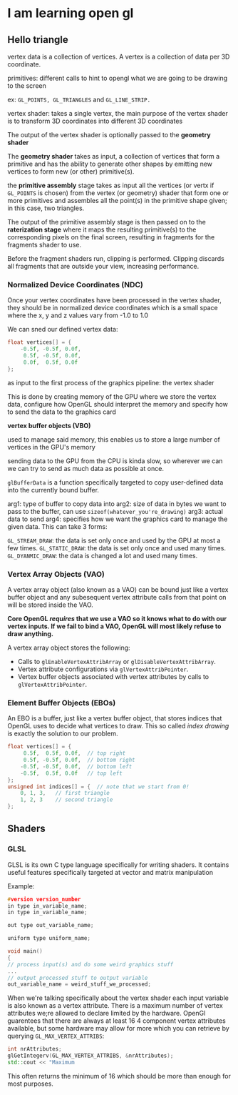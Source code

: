 # I am learning open gl

## Hello triangle

vertex data is a collection of vertices. A vertex is a collection of data per 3D coordinate. 

primitives: different calls to hint to opengl what we are going to be drawing to the screen

ex: `GL_POINTS, GL_TRIANGLES` and `GL_LINE_STRIP.`

vertex shader: takes a single vertex, the main purpose of the 
vertex shader is to transform 3D coordinates into different 3D coordinates

The output of the vertex shader is optionally passed to the __geometry shader__

The __geometry shader__ takes as input, a collection of vertices that form a primitive and has the 
ability to generate other shapes by emitting new vertices to form new (or other) primitive(s).

the __primitive assembly__ stage takes as input all the vertices (or vertx if `GL_POINTS` is chosen) from the
vertex (or geometry) shader that form one or more primitives and assembles all the point(s) in the primitive 
shape given; in this case, two triangles.

The output of the primitive assembly stage is then passed on to the __raterization stage__ where it maps the 
resulting primitive(s) to the corresponding pixels on the final screen, resulting in fragments for the 
fragments shader to use.

Before the fragment shaders run, clipping is performed. Clipping discards all fragments that are outside your 
view, increasing performance. 

### Normalized Device Coordinates (NDC)

Once your vertex coordinates have been processed in the vertex shader, they should be in 
normalized device coordinates which is a small space where the x, y and z values vary 
from -1.0 to 1.0

We can sned our defined vertex data:

```cpp
float vertices[] = {
    -0.5f, -0.5f, 0.0f,
     0.5f, -0.5f, 0.0f,
     0.0f,  0.5f, 0.0f
};  
```

as input to the first process of the graphics pipeline: the vertex shader

This is done by creating memory of the GPU where we store the vertex data, configure
how OpenGL should interpret the memory and specify how to send the data to the graphics card

__vertex buffer objects (VBO)__

used to manage said memory, this enables us to store a large number of vertices in the GPU's memory

sending data to the GPU from the CPU is kinda slow, so wherever we can we can try to 
send as much data as possible at once. 

`glBufferData` is a function specifically targeted to copy user-defined data into the currently bound buffer.

arg1: type of buffer to copy data into
arg2: size of data in bytes we want to pass to the buffer, can use `sizeof(whatever_you're_drawing)`
arg3: actual data to send 
arg4: specifies how we want the graphics card to manage the given data. This can take 3 forms:

`GL_STREAM_DRAW`: the data is set only once and used by the GPU at most a few times.
`GL_STATIC_DRAW`: the data is set only once and used many times.
`GL_DYANMIC_DRAW`: the data is changed a lot and used many times.

### Vertex Array Objects (VAO)

A vertex array object (also known as a VAO) can be bound just like a vertex buffer object and any 
subesequent vertex attribute calls from that point on will be stored inside the VAO. 

__Core OpenGL _requires_ that we use a VAO so it knows what to do with our vertex inputs.
If we fail to bind a VAO, OpenGL will most likely refuse to draw anything.__

A vertex array object stores the following:

- Calls to `glEnableVertexAttribArray` or `glDisableVertexAttribArray`.
- Vertex attribute configurations via `glVertexAttribPointer`.
- Vertex buffer objects associated with vertex attributes by calls to `glVertexAttribPointer`.

### Element Buffer Objects (EBOs)

An EBO is a buffer, just like a vertex buffer object, that stores indices that OpenGL uses
to decide what vertices to draw. This so called _index drawing_ is exactly the solution to 
our problem.

```cpp
float vertices[] = {
     0.5f,  0.5f, 0.0f,  // top right
     0.5f, -0.5f, 0.0f,  // bottom right
    -0.5f, -0.5f, 0.0f,  // bottom left
    -0.5f,  0.5f, 0.0f   // top left 
};
unsigned int indices[] = {  // note that we start from 0!
    0, 1, 3,   // first triangle
    1, 2, 3    // second triangle
};  
```

## Shaders

### GLSL 

GLSL is its own C type language specifically for writing shaders. 
It contains useful features specifically targeted at vector and matrix 
manipulation

Example: 

```cpp
#version version_number
in type in_variable_name;
in type in_variable_name;

out type out_variable_name;

uniform type uniform_name;

void main()
{
// process input(s) and do some weird graphics stuff
...
// output processed stuff to output variable
out_variable_name = weird_stuff_we_processed;
```

When we're talking specifically about the vertex shader each input 
variable is also known as a vertex attribute. There is a maximum number 
of vertex attributes we;re allowed to declare limited by the hardware. OpenGl
guarentees that there are always at least 16 4 component vertex attributes 
available, but some hardware may allow for more which you can retrieve 
by querying `GL_MAX_VERTEX_ATTRIBS`:

```cpp
int nrAttributes;
glGetIntegerv(GL_MAX_VERTEX_ATTRIBS, &nrAttributes);
std::cout << "Maximum
```

This often returns the minimum of 16 which should be more
than enough for most purposes.